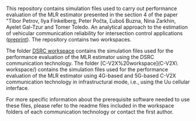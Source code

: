 This repository contains simulation files used to carry out performance evaluation of the MLR estimator presented in the section 4 of the paper "Tibor Petrov, Ilya Finkelberg, Peter Počta, Ľuboš Buzna, Nina Zarkhin, Ayelet Gal-Tzur and Tomer Toledo. An analytical approach to the estimation of vehicular communication reliability for intersection control applications ([preprint](https://papers.ssrn.com/sol3/papers.cfm?abstract_id=4438029)). 
The repository contains two workspaces. 

The folder [DSRC workspace](DSRC%20workspace/) contains the simulation files used for the performance evaluation of the MLR estimator using the DSRC communication technology. The folder [C-V2X%20workspace](C-V2X\ workspace/) contains the simulation files used for the performance evaluation of the MLR estimator using 4G-based and 5G-based C-V2X communication technology in infrastructural mode, i.e., using the Uu cellular interface. 

For more specific information about the prerequisite software needed to use these files, please refer to the readme files included in the workspace folders of each communication technology or contact the first author. 
